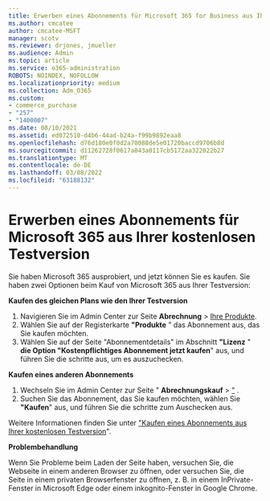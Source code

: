 ```yaml
---
title: Erwerben eines Abonnements für Microsoft 365 for Business aus Ihrer kostenlosen Testversion
ms.author: cmcatee
author: cmcatee-MSFT
manager: scotv
ms.reviewer: drjones, jmueller
ms.audience: Admin
ms.topic: article
ms.service: o365-administration
ROBOTS: NOINDEX, NOFOLLOW
ms.localizationpriority: medium
ms.collection: Adm_O365
ms.custom:
- commerce_purchase
- "257"
- "1400007"
ms.date: 08/10/2021
ms.assetid: ed072510-d4b6-44ad-b24a-f99b9892eaa8
ms.openlocfilehash: d76d180e0f0d2a70088de5e01720baccd9706b8d
ms.sourcegitcommit: d11262728f0617a843a0117cb5172aa322022b27
ms.translationtype: MT
ms.contentlocale: de-DE
ms.lasthandoff: 03/08/2022
ms.locfileid: "63188132"
---
```

# <a name="buy-a-subscription-to-microsoft-365-from-your-free-trial"></a>Erwerben eines Abonnements für Microsoft 365 aus Ihrer kostenlosen Testversion

Sie haben Microsoft 365 ausprobiert, und jetzt können Sie es kaufen. Sie haben zwei Optionen beim Kauf von Microsoft 365 aus Ihrer Testversion:
  
 **Kaufen des gleichen Plans wie den Ihrer Testversion**
  
1. Navigieren Sie im Admin Center zur Seite **Abrechnung** \> [Ihre Produkte](https://go.microsoft.com/fwlink/p/?linkid=842054).
2. Wählen Sie auf der Registerkarte **"Produkte** " das Abonnement aus, das Sie kaufen möchten.
3. Wählen Sie auf der Seite "Abonnementdetails" im Abschnitt **"Lizenz** " **die Option "Kostenpflichtiges Abonnement jetzt kaufen**" aus, und führen Sie die schritte aus, um es auszuchecken.
 
**Kaufen eines anderen Abonnements**
  
1. Wechseln Sie im Admin Center zur Seite " **Abrechnungskauf** \> ["](https://go.microsoft.com/fwlink/p/?linkid=868433) .
2. Suchen Sie das Abonnement, das Sie kaufen möchten, wählen Sie **"Kaufen**" aus, und führen Sie die schritte zum Auschecken aus.

Weitere Informationen finden Sie unter ["Kaufen eines Abonnements aus Ihrer kostenlosen Testversion](https://docs.microsoft.com/microsoft-365/commerce/try-or-buy-microsoft-365#buy-a-subscription-from-your-free-trial)".

**Problembehandlung**

Wenn Sie Probleme beim Laden der Seite haben, versuchen Sie, die Webseite in einem anderen Browser zu öffnen, oder versuchen Sie, die Seite in einem privaten Browserfenster zu öffnen, z. B. in einem InPrivate-Fenster in Microsoft Edge oder einem inkognito-Fenster in Google Chrome.